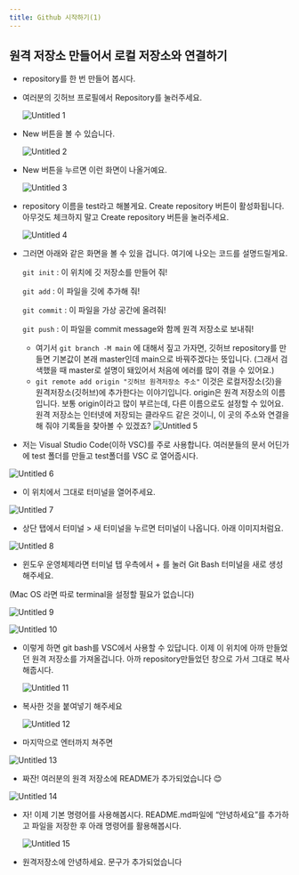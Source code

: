 ```yaml
---
title: Github 시작하기(1)
---
```


## 원격 저장소 만들어서 로컬 저장소와 연결하기

- repository를 한 번 만들어 봅시다.
- 여러분의 깃허브 프로필에서 Repository를 눌러주세요.

  ![Untitled 1](https://user-images.githubusercontent.com/81297662/163206117-6c9a9080-0e27-4fa2-819b-e8817cb0df17.png)

- New 버튼을 볼 수 있습니다.

  ![Untitled 2](https://user-images.githubusercontent.com/81297662/163206121-e9cba0d3-4da9-46b2-933c-6d948343a4d6.png)

- New 버튼을 누르면 이런 화면이 나올거예요.

  ![Untitled 3](https://user-images.githubusercontent.com/81297662/163206125-a363500d-a0cc-4f8a-b958-97c16fca3222.png)

- repository 이름을 test라고 해볼게요. Create repository 버튼이 활성화됩니다. 아무것도 체크하지 말고 Create repository 버튼을 눌러주세요.

  ![Untitled 4](https://user-images.githubusercontent.com/81297662/163206128-54f8d16c-6263-4862-bed8-47a1f102546d.png)

- 그러면 아래와 같은 화면을 볼 수 있을 겁니다. 여기에 나오는 코드를 설명드릴게요.

  `git init` : 이 위치에 깃 저장소를 만들어 줘!

  `git add` : 이 파일을 깃에 추가해 줘!

  `git commit` : 이 파일을 가상 공간에 올려줘!

  `git push` : 이 파일을 commit message와 함께 원격 저장소로 보내줘!

  - 여기서 `git branch -M main` 에 대해서 짚고 가자면, 깃허브 repository를 만들면 기본값이 본래 master인데 main으로 바꿔주겠다는 뜻입니다. (그래서 검색했을 때 master로 설명이 돼있어서 처음에 에러를 많이 겪을 수 있어요.)
  - `git remote add origin "깃허브 원격저장소 주소"` 이것은 로컬저장소(깃)을 원격저장소(깃허브)에 추가한다는 이야기입니다. origin은 원격 저장소의 이름입니다. 보통 origin이라고 많이 부르는데, 다른 이름으로도 설정할 수 있어요. 원격 저장소는 인터넷에 저장되는 클라우드 같은 것이니, 이 곳의 주소와 연결을 해 줘야 기록들을 찾아볼 수 있겠죠?
    ![Untitled 5](https://user-images.githubusercontent.com/81297662/163206129-afc18e92-e456-4bc1-b91b-1c8fb3b7dbba.png)

- 저는 Visual Studio Code(이하 VSC)를 주로 사용합니다. 여러분들의 문서 어딘가에 test 폴더를 만들고 test폴더를 VSC 로 열어줍시다.

![Untitled 6](https://user-images.githubusercontent.com/81297662/163206131-7453886a-567e-4cd7-b044-5308ceb76624.png)

- 이 위치에서 그대로 터미널을 열어주세요.

![Untitled 7](https://user-images.githubusercontent.com/81297662/163206132-0a03e501-ab59-4228-88f7-6adf6f6850f5.png)

- 상단 탭에서 터미널 > 새 터미널을 누르면 터미널이 나옵니다. 아래 이미지처럼요.

![Untitled 8](https://user-images.githubusercontent.com/81297662/163206136-037a6de9-055d-42ed-95d9-9f2a25a5328c.png)

- 윈도우 운영체제라면 터미널 탭 우측에서 + 를 눌러 Git Bash 터미널을 새로 생성해주세요.

(Mac OS 라면 따로 terminal을 설정할 필요가 없습니다)

![Untitled 9](https://user-images.githubusercontent.com/81297662/163206085-44f65412-d65c-46b8-807f-49eb4eda6eb8.png)

![Untitled 10](https://user-images.githubusercontent.com/81297662/163206091-035a1217-ddd2-43fd-9d36-67d4daa91f6e.png)

- 이렇게 하면 git bash를 VSC에서 사용할 수 있답니다. 이제 이 위치에 아까 만들었던 원격 저장소를 가져올겁니다. 아까 repository만들었던 창으로 가서 그대로 복사해줍시다.

  ![Untitled 11](https://user-images.githubusercontent.com/81297662/163206093-d7ea7e53-2941-4518-83f6-000b9d725fc4.png)

- 복사한 것을 붙여넣기 해주세요

  ![Untitled 12](https://user-images.githubusercontent.com/81297662/163206104-0decf7c0-d719-41b7-9774-a67d2cb02219.png)

- 마지막으로 엔터까지 쳐주면

![Untitled 13](https://user-images.githubusercontent.com/81297662/163206105-012ec2e4-8f4a-4152-a03e-4e0406ca7fd3.png)

- 짜잔! 여러분의 원격 저장소에 README가 추가되었습니다 😊

![Untitled 14](https://user-images.githubusercontent.com/81297662/163206106-9df1af73-fc7f-4186-9535-04dd75f26404.png)

- 자! 이제 기본 명령어를 사용해봅시다. README.md파일에 “안녕하세요”를 추가하고 파일을 저장한 후 아래 명령어를 활용해봅시다.

  ![Untitled 15](https://user-images.githubusercontent.com/81297662/163206109-3eea57e2-b289-4f06-8d83-25bbaa57bd40.png)

- 원격저장소에 안녕하세요. 문구가 추가되었습니다
